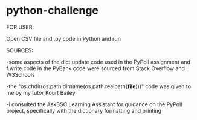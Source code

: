 # python-challenge
FOR USER:

Open CSV file and .py code in Python and run 

SOURCES: 

-some aspects of the dict.update code used in the PyPoll assignment and f.write code in the PyBank code were sourced from Stack Overflow and W3Schools

-the "os.chdir(os.path.dirname(os.path.realpath(__file__)))" code was given to me by my tutor Kourt Bailey

-i consulted the AskBSC Learning Assistant for guidance on the PyPoll project, specifically with the dictionary formatting and printing 

